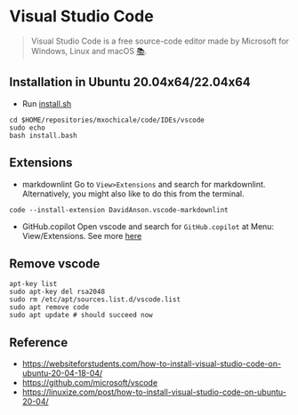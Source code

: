 # Visual Studio Code 
> Visual Studio Code is a free source-code editor made by Microsoft for Windows, Linux and macOS [:books:](https://en.wikipedia.org/wiki/Visual_Studio_Code).

## Installation in Ubuntu 20.04x64/22.04x64
* Run [install.sh](install.sh)
```
cd $HOME/repositories/mxochicale/code/IDEs/vscode
sudo echo
bash install.bash
```

## Extensions 
* markdownlint 
Go to `View>Extensions` and search for markdownlint. 
Alternatively, you might also like to do this from the terminal.
```
code --install-extension DavidAnson.vscode-markdownlint
```
* GitHub.copilot
Open vscode and search for `GitHub.copilot` at Menu: View/Extensions. 
See more [here](../../copilot/)

## Remove vscode
```
apt-key list
sudo apt-key del rsa2048
sudo rm /etc/apt/sources.list.d/vscode.list
sudo apt remove code
sudo apt update # should succeed now
```

## Reference
* https://websiteforstudents.com/how-to-install-visual-studio-code-on-ubuntu-20-04-18-04/
* https://github.com/microsoft/vscode
* https://linuxize.com/post/how-to-install-visual-studio-code-on-ubuntu-20-04/
